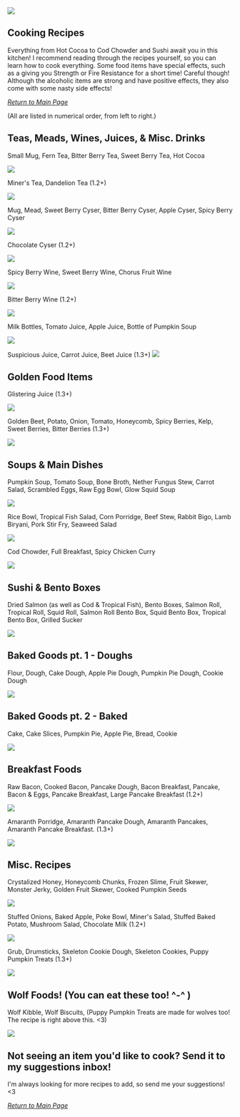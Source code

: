 ![](https://github.com/l1nkl3/ValleyCraft/blob/gh-pages/wiki-images/banner_cook.png)

## Cooking Recipes

Everything from Hot Cocoa to Cod Chowder and Sushi await you in this kitchen! I recommend reading through the recipes yourself, so you can learn how to cook everything.
Some food items have special effects, such as a giving you Strength or Fire Resistance for a short time! Careful though! Although the alcoholic items are strong and have positive effects, they also come with some nasty side effects!

_[Return to Main Page](https://github.com/l1nkl3/ValleyCraft/blob/gh-pages/docs/README.md)_

(All are listed in numerical order, from left to right.)

## Teas, Meads, Wines, Juices, & Misc. Drinks

Small Mug, Fern Tea, Bitter Berry Tea, Sweet Berry Tea, Hot Cocoa

![](https://github.com/l1nkl3/ValleyCraft/blob/gh-pages/wiki-images/tea.png)

Miner's Tea, Dandelion Tea (1.2+)

![](https://github.com/l1nkl3/ValleyCraft/blob/gh-pages/wiki-images/teas_2.png)

Mug, Mead, Sweet Berry Cyser, Bitter Berry Cyser, Apple Cyser, Spicy Berry Cyser

![](https://github.com/l1nkl3/ValleyCraft/blob/gh-pages/wiki-images/mead.png)

Chocolate Cyser (1.2+)

![](https://github.com/l1nkl3/ValleyCraft/blob/gh-pages/wiki-images/mead_2.png)

Spicy Berry Wine, Sweet Berry Wine, Chorus Fruit Wine

![](https://github.com/l1nkl3/ValleyCraft/blob/gh-pages/wiki-images/wine.png)

Bitter Berry Wine (1.2+)

![](https://github.com/l1nkl3/ValleyCraft/blob/gh-pages/wiki-images/wine_3.png)

Milk Bottles, Tomato Juice, Apple Juice, Bottle of Pumpkin Soup

![](https://github.com/l1nkl3/ValleyCraft/blob/gh-pages/wiki-images/juice_orig.png)

Suspicious Juice, Carrot Juice, Beet Juice (1.3+)
![](https://github.com/l1nkl3/ValleyCraft/blob/gh-pages/wiki-images/juice.png)

## Golden Food Items

Glistering Juice (1.3+)

![](https://github.com/l1nkl3/ValleyCraft/blob/gh-pages/wiki-images/glistering_juice.png)

Golden Beet, Potato, Onion, Tomato, Honeycomb, Spicy Berries, Kelp, Sweet Berries, Bitter Berries (1.3+)

![](https://github.com/l1nkl3/ValleyCraft/blob/gh-pages/wiki-images/golden.png)

## Soups & Main Dishes

Pumpkin Soup, Tomato Soup, Bone Broth, Nether Fungus Stew, Carrot Salad, Scrambled Eggs, Raw Egg Bowl, Glow Squid Soup

![](https://github.com/l1nkl3/ValleyCraft/blob/gh-pages/wiki-images/bowl_1.png)

Rice Bowl, Tropical Fish Salad, Corn Porridge, Beef Stew, Rabbit Bigo, Lamb Biryani, Pork Stir Fry, Seaweed Salad

![](https://github.com/l1nkl3/ValleyCraft/blob/gh-pages/wiki-images/bowl_2.png)

Cod Chowder, Full Breakfast, Spicy Chicken Curry

![](https://github.com/l1nkl3/ValleyCraft/blob/gh-pages/wiki-images/bowl_4.png)

## Sushi & Bento Boxes

Dried Salmon (as well as Cod & Tropical Fish), Bento Boxes, Salmon Roll, Tropical Roll, Squid Roll, Salmon Roll Bento Box, Squid Bento Box, Tropical Bento Box, Grilled Sucker

![](https://github.com/l1nkl3/ValleyCraft/blob/gh-pages/wiki-images/sushi.png)

## Baked Goods pt. 1 - Doughs

Flour, Dough, Cake Dough, Apple Pie Dough, Pumpkin Pie Dough, Cookie Dough

![](https://github.com/l1nkl3/ValleyCraft/blob/gh-pages/wiki-images/baking.png)

## Baked Goods pt. 2 - Baked

Cake, Cake Slices, Pumpkin Pie, Apple Pie, Bread, Cookie

![](https://github.com/l1nkl3/ValleyCraft/blob/gh-pages/wiki-images/stove.png)

## Breakfast Foods

Raw Bacon, Cooked Bacon, Pancake Dough, Bacon Breakfast, Pancake, Bacon & Eggs, Pancake Breakfast, Large Pancake Breakfast (1.2+)

![](https://github.com/l1nkl3/ValleyCraft/blob/gh-pages/wiki-images/breakfast.png)

Amaranth Porridge, Amaranth Pancake Dough, Amaranth Pancakes, Amaranth Pancake Breakfast. (1.3+)

![](https://github.com/l1nkl3/ValleyCraft/blob/gh-pages/wiki-images/amaranth.png)

## Misc. Recipes

Crystalized Honey, Honeycomb Chunks, Frozen Slime, Fruit Skewer, Monster Jerky, Golden Fruit Skewer, Cooked Pumpkin Seeds

![](https://github.com/l1nkl3/ValleyCraft/blob/gh-pages/wiki-images/misc.png)

Stuffed Onions, Baked Apple, Poke Bowl, Miner's Salad, Stuffed Baked Potato, Mushroom Salad, Chocolate Milk (1.2+)

![](https://github.com/l1nkl3/ValleyCraft/blob/gh-pages/wiki-images/misc_2.png)

Grub, Drumsticks, Skeleton Cookie Dough, Skeleton Cookies, Puppy Pumpkin Treats (1.3+)

![](https://github.com/l1nkl3/ValleyCraft/blob/gh-pages/wiki-images/even_more_misc.png)

## Wolf Foods! (You can eat these too! ^-^ )

Wolf Kibble, Wolf Biscuits, (Puppy Pumpkin Treats are made for wolves too! The recipe is right above this. <3)

![](https://github.com/l1nkl3/ValleyCraft/blob/gh-pages/wiki-images/dogs.png)

## Not seeing an item you'd like to cook? Send it to my suggestions inbox!
I'm always looking for more recipes to add, so send me your suggestions! <3

_[Return to Main Page](https://github.com/l1nkl3/ValleyCraft/blob/gh-pages/docs/README.md)_

